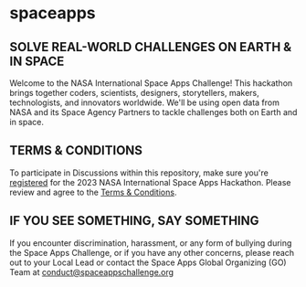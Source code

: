 # spaceapps
## SOLVE REAL-WORLD CHALLENGES ON EARTH & IN SPACE
Welcome to the NASA International Space Apps Challenge! This hackathon brings together coders, scientists, designers, storytellers, makers, technologists, and innovators worldwide. We'll be using open data from NASA and its Space Agency Partners to tackle challenges both on Earth and in space.

## TERMS & CONDITIONS
To participate in Discussions within this repository, make sure you're [registered](https://www.spaceappschallenge.org/2023/) for the 2023 NASA International Space Apps Hackathon. Please review and agree to the [Terms & Conditions](https://www.spaceappschallenge.org/legal/).

## IF YOU SEE SOMETHING, SAY SOMETHING
If you encounter discrimination, harassment, or any form of bullying during the Space Apps Challenge, or if you have any other concerns, please reach out to your Local Lead or contact the Space Apps Global Organizing (GO) Team at conduct@spaceappschallenge.org
